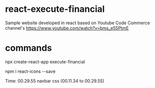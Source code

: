 # react-execute-financial
Sample website developed in react based on Youtube Code Commerce channel's https://www.youtube.com/watch?v=bms_e55PtmE

# commands
npx create-react-app execute-financial

npm i react-icons --save


Time: 00.29.55 
navbar css (00.11.34 to 00.29.55)
